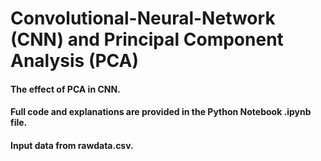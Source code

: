 # Convolutional-Neural-Network (CNN) and Principal Component Analysis (PCA)
#### The effect of PCA in CNN.
#### Full code and explanations are provided in the Python Notebook .ipynb file.
#### Input data from rawdata.csv.
